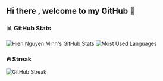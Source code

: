 ## Hi there , welcome to my GitHub 👋

<!--
**nmhienbn/nmhienbn** is a ✨ _special_ ✨ repository because its `README.md` (this file) appears on your GitHub profile.

Here are some ideas to get you started:

- 🔭 I’m currently working on ...
- 🌱 I’m currently learning ...
- 👯 I’m looking to collaborate on ...
- 🤔 I’m looking for help with ...
- 💬 Ask me about ...
- 📫 How to reach me: ...
- 😄 Pronouns: ...
- ⚡ Fun fact: ...
-->

### 📊 GitHub Stats
<!-- Đổi username & theme/tuỳ chọn cho phù hợp -->
![Hien Nguyen Minh's GitHub Stats](https://github-readme-stats.vercel.app/api?username=nmhienbn&show_icons=true&theme=react)
![Most Used Languages](https://github-readme-stats.vercel.app/api/top-langs/?username=nmhienbn&layout=compact&theme=react)

### 🔥 Streak
![GitHub Streak](https://github-readme-streak-stats.herokuapp.com/?user=nmhienbn&theme=react&hide_border=true)
